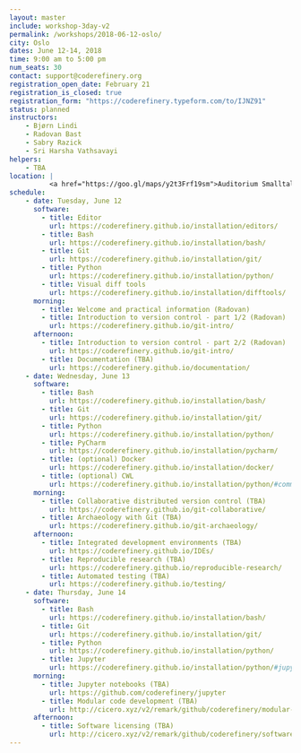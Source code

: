 ```yaml
---
layout: master
include: workshop-3day-v2
permalink: /workshops/2018-06-12-oslo/
city: Oslo
dates: June 12-14, 2018
time: 9:00 am to 5:00 pm
num_seats: 30
contact: support@coderefinery.org
registration_open_date: February 21
registration_is_closed: true
registration_form: "https://coderefinery.typeform.com/to/IJNZ91"
status: planned
instructors:
    - Bjørn Lindi
    - Radovan Bast
    - Sabry Razick
    - Sri Harsha Vathsavayi
helpers:
    - TBA
location: |
          <a href="https://goo.gl/maps/y2t3Frf19sm">Auditorium Smalltalk</a>, Ole-Johan Dahls hus.
schedule:
    - date: Tuesday, June 12
      software:
        - title: Editor
          url: https://coderefinery.github.io/installation/editors/
        - title: Bash
          url: https://coderefinery.github.io/installation/bash/
        - title: Git
          url: https://coderefinery.github.io/installation/git/
        - title: Python
          url: https://coderefinery.github.io/installation/python/
        - title: Visual diff tools
          url: https://coderefinery.github.io/installation/difftools/
      morning:
        - title: Welcome and practical information (Radovan)
        - title: Introduction to version control - part 1/2 (Radovan)
          url: https://coderefinery.github.io/git-intro/
      afternoon:
        - title: Introduction to version control - part 2/2 (Radovan)
          url: https://coderefinery.github.io/git-intro/
        - title: Documentation (TBA)
          url: https://coderefinery.github.io/documentation/
    - date: Wednesday, June 13
      software:
        - title: Bash
          url: https://coderefinery.github.io/installation/bash/
        - title: Git
          url: https://coderefinery.github.io/installation/git/
        - title: Python
          url: https://coderefinery.github.io/installation/python/
        - title: PyCharm
          url: https://coderefinery.github.io/installation/pycharm/
        - title: (optional) Docker
          url: https://coderefinery.github.io/installation/docker/
        - title: (optional) CWL
          url: https://coderefinery.github.io/installation/python/#common-workflow-language-cwl
      morning:
        - title: Collaborative distributed version control (TBA)
          url: https://coderefinery.github.io/git-collaborative/
        - title: Archaeology with Git (TBA)
          url: https://coderefinery.github.io/git-archaeology/
      afternoon:
        - title: Integrated development environments (TBA)
          url: https://coderefinery.github.io/IDEs/
        - title: Reproducible research (TBA)
          url: https://coderefinery.github.io/reproducible-research/
        - title: Automated testing (TBA)
          url: https://coderefinery.github.io/testing/
    - date: Thursday, June 14
      software:
        - title: Bash
          url: https://coderefinery.github.io/installation/bash/
        - title: Git
          url: https://coderefinery.github.io/installation/git/
        - title: Python
          url: https://coderefinery.github.io/installation/python/
        - title: Jupyter
          url: https://coderefinery.github.io/installation/python/#jupyter
      morning:
        - title: Jupyter notebooks (TBA)
          url: https://github.com/coderefinery/jupyter
        - title: Modular code development (TBA)
          url: http://cicero.xyz/v2/remark/github/coderefinery/modular-code-development/master/talk.md/
      afternoon:
        - title: Software licensing (TBA)
          url: http://cicero.xyz/v2/remark/github/coderefinery/software-licensing/master/talk.md/
---
```

